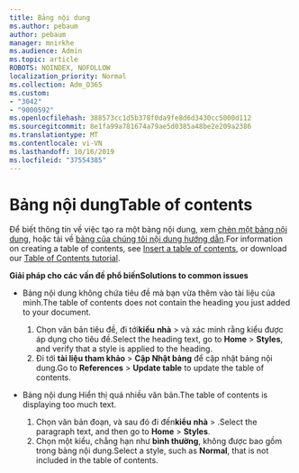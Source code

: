 ```yaml
---
title: Bảng nội dung
ms.author: pebaum
author: pebaum
manager: mnirkhe
ms.audience: Admin
ms.topic: article
ROBOTS: NOINDEX, NOFOLLOW
localization_priority: Normal
ms.collection: Adm_O365
ms.custom:
- "3042"
- "9000592"
ms.openlocfilehash: 388573cc1d5b378f0da9fe8d6d3430cc5000d112
ms.sourcegitcommit: 8e1fa99a781674a79ae5d0385a48be2e209a2386
ms.translationtype: MT
ms.contentlocale: vi-VN
ms.lasthandoff: 10/16/2019
ms.locfileid: "37554385"
---
```

# <a name="table-of-contents"></a><span data-ttu-id="e4517-102">Bảng nội dung</span><span class="sxs-lookup"><span data-stu-id="e4517-102">Table of contents</span></span>

<span data-ttu-id="e4517-103">Để biết thông tin về việc tạo ra một bảng nội dung, xem [chèn một bảng nội dung](https://support.office.com/article/882e8564-0edb-435e-84b5-1d8552ccf0c0), hoặc tải về [bảng của chúng tôi nội dung hướng dẫn](https://go.microsoft.com/fwlink/?linkid=2065106).</span><span class="sxs-lookup"><span data-stu-id="e4517-103">For information on creating a table of contents, see [Insert a table of contents](https://support.office.com/article/882e8564-0edb-435e-84b5-1d8552ccf0c0), or download our [Table of Contents tutorial](https://go.microsoft.com/fwlink/?linkid=2065106).</span></span>

<span data-ttu-id="e4517-104">**Giải pháp cho các vấn đề phổ biến**</span><span class="sxs-lookup"><span data-stu-id="e4517-104">**Solutions to common issues**</span></span>

- <span data-ttu-id="e4517-105">Bảng nội dung không chứa tiêu đề mà bạn vừa thêm vào tài liệu của mình.</span><span class="sxs-lookup"><span data-stu-id="e4517-105">The table of contents does not contain the heading you just added to your document.</span></span>
  1. <span data-ttu-id="e4517-106">Chọn văn bản tiêu đề, đi tới**kiểu** **nhà** > và xác minh rằng kiểu được áp dụng cho tiêu đề.</span><span class="sxs-lookup"><span data-stu-id="e4517-106">Select the heading text, go to **Home** > **Styles**, and verify that a style is applied to the heading.</span></span>
  2. <span data-ttu-id="e4517-107">Đi tới **tài liệu tham khảo** > **Cập Nhật bảng** để cập nhật bảng nội dung.</span><span class="sxs-lookup"><span data-stu-id="e4517-107">Go to **References** > **Update table** to update the table of contents.</span></span>

- <span data-ttu-id="e4517-108">Bảng nội dung Hiển thị quá nhiều văn bản.</span><span class="sxs-lookup"><span data-stu-id="e4517-108">The table of contents is displaying too much text.</span></span> 
  1. <span data-ttu-id="e4517-109">Chọn văn bản đoạn, và sau đó đi đến**kiểu** **nhà** > .</span><span class="sxs-lookup"><span data-stu-id="e4517-109">Select the paragraph text, and then go to **Home** > **Styles**.</span></span>
  2. <span data-ttu-id="e4517-110">Chọn một kiểu, chẳng hạn như **bình thường**, không được bao gồm trong bảng nội dung.</span><span class="sxs-lookup"><span data-stu-id="e4517-110">Select a style, such as **Normal**, that is not included in the table of contents.</span></span>